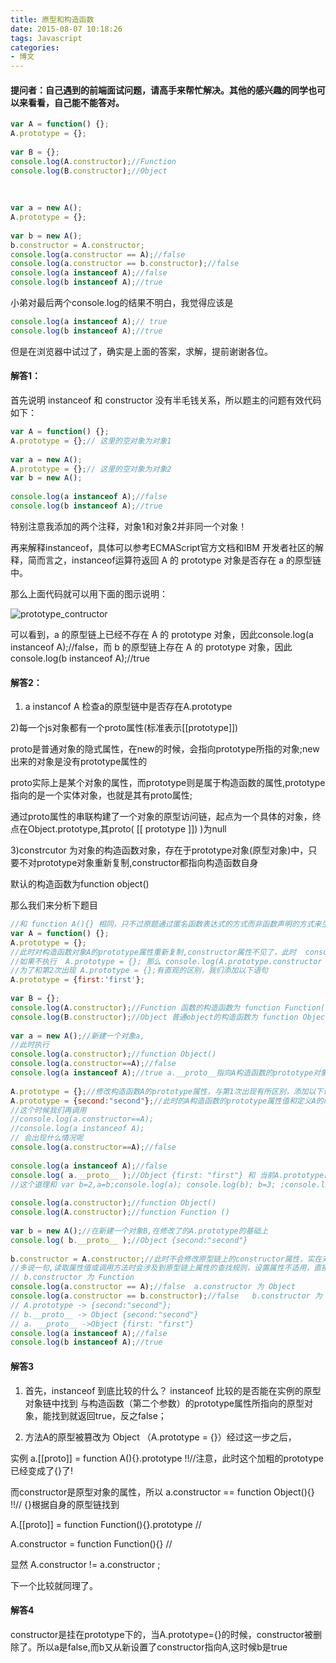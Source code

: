 ```yaml
---
title: 原型和构造函数
date: 2015-08-07 10:18:26
tags: Javascript
categories:
- 博文
---
```

#### 提问者：自己遇到的前端面试问题，请高手来帮忙解决。其他的感兴趣的同学也可以来看看，自己能不能答对。
```js
var A = function() {}; 
A.prototype = {}; 
 
var B = {}; 
console.log(A.constructor);//Function 
console.log(B.constructor);//Object 
 
 
 
var a = new A(); 
A.prototype = {}; 
 
var b = new A(); 
b.constructor = A.constructor; 
console.log(a.constructor == A);//false 
console.log(a.constructor == b.constructor);//false 
console.log(a instanceof A);//false 
console.log(b instanceof A);//true 
```

小弟对最后两个console.log的结果不明白，我觉得应该是

```js
console.log(a instanceof A);// true 
console.log(b instanceof A);//true
```

但是在浏览器中试过了，确实是上面的答案，求解，提前谢谢各位。

#### 解答1：

首先说明 instanceof 和 constructor 没有半毛钱关系，所以题主的问题有效代码如下：

```js
var A = function() {}; 
A.prototype = {};// 这里的空对象为对象1 
 
var a = new A(); 
A.prototype = {};// 这里的空对象为对象2 
var b = new A(); 
 
console.log(a instanceof A);//false 
console.log(b instanceof A);//true 
```

特别注意我添加的两个注释，对象1和对象2并非同一个对象！

再来解释instanceof，具体可以参考ECMAScript官方文档和IBM 开发者社区的解释，简而言之，instanceof运算符返回 A 的 prototype 对象是否存在 a 的原型链中。

那么上面代码就可以用下面的图示说明：

![prototype_contructor][prototype_contructor_1]

[prototype_contructor_1]: /images/articles/prototype_contructor_1.png "prototype_contructor"

可以看到，a 的原型链上已经不存在 A 的 prototype 对象，因此console.log(a instanceof A);//false，而 b 的原型链上存在 A 的 prototype 对象，因此console.log(b instanceof A);//true

#### 解答2：

1) a instancof A 检查a的原型链中是否存在A.prototype

2)每一个js对象都有一个proto属性(标准表示[[prototype]])

proto是普通对象的隐式属性，在new的时候，会指向prototype所指的对象;new出来的对象是没有prototype属性的

proto实际上是某个对象的属性，而prototype则是属于构造函数的属性,prototype指向的是一个实体对象，也就是其有proto属性;

通过proto属性的串联构建了一个对象的原型访问链，起点为一个具体的对象，终点在Object.prototype,其proto( [[ prototype ]]) )为null

3)constrcutor 为对象的构造函数对象，存在于prototype对象(原型对象)中，只要不对prototype对象重新复制,constructor都指向构造函数自身

默认的构造函数为function object()

那么我们来分析下题目

```js
//和 function A(){} 相同，只不过原题通过匿名函数表达式的方式而非函数声明的方式来生成一个函数对象 
var A = function() {}; 
A.prototype = {}; 
//此时对构造函数对象A的prototype属性重新复制,constructor属性不见了，此时  console.log(A.prototype.constructor == A);//false, console.log(A.prototype.constructor);// function Object() 
//如果不执行  A.prototype = {}; 那么 console.log(A.prototype.constructor == A);//true , console.log(A.prototype.constructor);// function A() 
//为了和第2次出现 A.prototype = {};有直观的区别，我们添加以下语句 
A.prototype = {first:'first'}; 
 
var B = {}; 
console.log(A.constructor);//Function 函数的构造函数为 function Function() 
console.log(B.constructor);//Object 普通object的构造函数为 function Object() 
 
var a = new A();//新建一个对象a, 
//此时执行  
console.log(a.constructor);//function Object()  
console.log(a.constructor==A);//false  
console.log(a instanceof A);//true a.__proto__指向A构造函数的prototype对象  Object {first: "first"} 
 
A.prototype = {};//修改构造函数A的prototype属性，与第1次出现有所区别，添加以下语句 
A.prototype = {second:"second"};//此时的A构造函数的prototype属性值和定义A的时候就不同了 
//这个时候我们再调用 
//console.log(a.constructor==A); 
//console.log(a instanceof A); 
// 会出现什么情况呢 
console.log(a.constructor==A);//false 
 
console.log(a instanceof A);//false 
console.log( a.__proto__ );//Object {first: "first"} 和 当前A.prototype已经不同了，也就是说构造函数prototype的变话不影响已经创建的对象， 
//这个道理和 var b=2,a=b;console.log(a); console.log(b); b=3; ;console.log(a); console.log(b);相同 
 
console.log(a.constructor);//function Object() 
console.log(A.constructor);//function Function () 
 
var b = new A();//在新建一个对象B,在修改了的A.prototype的基础上 
console.log( b.__proto__ );//Object {second:"second"} 
 
b.constructor = A.constructor;//此时不会修改原型链上的constructor属性，实在对象不上添加了一个 名为constructor的普通属性，和原型上的constructor完全无关 
//多说一句,读取属性值或调用方法时会涉及到原型链上属性的查找规则，设置属性不适用，直接把属性添加到b上 (会有些细小的不同，具体可参考你不知道的javascript P144 5.1.2) 
// b.constructor 为 Function 
console.log(a.constructor == A);//false  a.constructor 为 Object 
console.log(a.constructor == b.constructor);//false   b.constructor 为 Function 
// A.prototype -> {second:"second"}; 
// b.__proto__ -> Object {second:"second"} 
// a. __proto__ ->Object {first: "first"} 
console.log(a instanceof A);//false  
console.log(b instanceof A);//true 
```

#### 解答3

1. 首先，instanceof 到底比较的什么？
instanceof 比较的是否能在实例的原型对象链中找到 与构造函数（第二个参数）的prototype属性所指向的原型对象，能找到就返回true，反之false；

2. 方法A的原型被篡改为 Object （A.prototype = {}）经过这一步之后，

实例 a.[[proto]] = function A(){}.prototype !!//注意，此时这个加粗的prototype已经变成了{}了!

而constructor是原型对象的属性，所以 a.constructor == function Object(){} !!// {}根据自身的原型链找到

A.[[proto]] = function Function(){}.prototype //

A.constructor = function Function(){} //

显然 A.constructor != a.constructor ;

下一个比较就同理了。

#### 解答4

constructor是挂在prototype下的，当A.prototype={}的时候，constructor被删除了。所以a是false,而b又从新设置了constructor指向A,这时候b是true